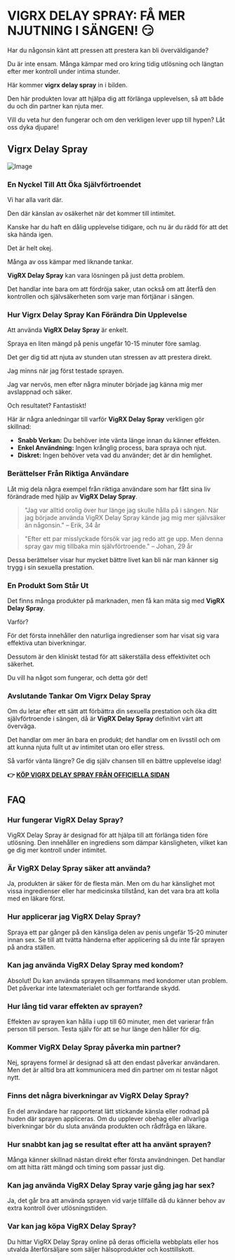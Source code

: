 # VIGRX DELAY SPRAY: FÅ MER NJUTNING I SÄNGEN! 😏

Har du någonsin känt att pressen att prestera kan bli överväldigande? 

Du är inte ensam. Många kämpar med oro kring tidig utlösning och längtan efter mer kontroll under intima stunder. 

Här kommer **vigrx delay spray** in i bilden. 

Den här produkten lovar att hjälpa dig att förlänga upplevelsen, så att både du och din partner kan njuta mer. 

Vill du veta hur den fungerar och om den verkligen lever upp till hypen? Låt oss dyka djupare!

## Vigrx Delay Spray

![Image](https://www2.sellhealth.com/132/vigrxdelayspray_7_1.jpg)

### En Nyckel Till Att Öka Självförtroendet

Vi har alla varit där. 

Den där känslan av osäkerhet när det kommer till intimitet.

Kanske har du haft en dålig upplevelse tidigare, och nu är du rädd för att det ska hända igen.

Det är helt okej. 

Många av oss kämpar med liknande tankar.

**VigRX Delay Spray** kan vara lösningen på just detta problem.

Det handlar inte bara om att fördröja saker, utan också om att återfå den kontrollen och självsäkerheten som varje man förtjänar i sängen.

### Hur Vigrx Delay Spray Kan Förändra Din Upplevelse

Att använda **VigRX Delay Spray** är enkelt. 

Spraya en liten mängd på penis ungefär 10-15 minuter före samlag. 

Det ger dig tid att njuta av stunden utan stressen av att prestera direkt.

Jag minns när jag först testade sprayen. 

Jag var nervös, men efter några minuter började jag känna mig mer avslappnad och säker. 

Och resultatet? Fantastiskt!

Här är några anledningar till varför **VigRX Delay Spray** verkligen gör skillnad:

- **Snabb Verkan:** Du behöver inte vänta länge innan du känner effekten.
- **Enkel Användning:** Ingen krånglig process, bara spraya och njut.
- **Diskret:** Ingen behöver veta vad du använder; det är din hemlighet.
  
### Berättelser Från Riktiga Användare

Låt mig dela några exempel från riktiga användare som har fått sina liv förändrade med hjälp av **VigRX Delay Spray**.

> "Jag var alltid orolig över hur länge jag skulle hålla på i sängen. 
> När jag började använda VigRX Delay Spray kände jag mig mer självsäker än någonsin." 
> – Erik, 34 år

> "Efter ett par misslyckade försök var jag redo att ge upp. 
> Men denna spray gav mig tillbaka min självförtroende." 
> – Johan, 29 år

Dessa berättelser visar hur mycket bättre livet kan bli när man känner sig trygg i sin sexuella prestation.

### En Produkt Som Står Ut

Det finns många produkter på marknaden, men få kan mäta sig med **VigRX Delay Spray**. 

Varför?

För det första innehåller den naturliga ingredienser som har visat sig vara effektiva utan biverkningar.

Dessutom är den kliniskt testad för att säkerställa dess effektivitet och säkerhet.

Du vill ha något som fungerar, och detta gör det!

### Avslutande Tankar Om Vigrx Delay Spray

Om du letar efter ett sätt att förbättra din sexuella prestation och öka ditt självförtroende i sängen, då är **VigRX Delay Spray** definitivt värt att överväga.

Det handlar om mer än bara en produkt; det handlar om en livsstil och om att kunna njuta fullt ut av intimitet utan oro eller stress.

Så varför vänta längre? Ge dig själv chansen till en bättre upplevelse idag!



**👉 [KÖP VIGRX DELAY SPRAY FRÅN OFFICIELLA SIDAN](https://gchaffi.com/rnFnP6Ah)**

## FAQ

### Hur fungerar VigRX Delay Spray?
VigRX Delay Spray är designad för att hjälpa till att förlänga tiden före utlösning. Den innehåller en ingrediens som dämpar känsligheten, vilket kan ge dig mer kontroll under intimitet.

### Är VigRX Delay Spray säker att använda?
Ja, produkten är säker för de flesta män. Men om du har känslighet mot vissa ingredienser eller har medicinska tillstånd, kan det vara bra att kolla med en läkare först.

### Hur applicerar jag VigRX Delay Spray?
Spraya ett par gånger på den känsliga delen av penis ungefär 15-20 minuter innan sex. Se till att tvätta händerna efter applicering så du inte får sprayen på andra ställen.

### Kan jag använda VigRX Delay Spray med kondom?
Absolut! Du kan använda sprayen tillsammans med kondomer utan problem. Det påverkar inte latexmaterialet och ger fortfarande skydd.

### Hur lång tid varar effekten av sprayen?
Effekten av sprayen kan hålla i upp till 60 minuter, men det varierar från person till person. Testa själv för att se hur länge den håller för dig.

### Kommer VigRX Delay Spray påverka min partner?
Nej, sprayens formel är designad så att den endast påverkar användaren. Men det är alltid bra att kommunicera med din partner om ni testar något nytt.

### Finns det några biverkningar av VigRX Delay Spray?
En del användare har rapporterat lätt stickande känsla eller rodnad på huden där sprayen appliceras. Om du upplever obehag eller allvarliga biverkningar bör du sluta använda produkten och rådfråga en läkare.

### Hur snabbt kan jag se resultat efter att ha använt sprayen?
Många känner skillnad nästan direkt efter första användningen. Det handlar om att hitta rätt mängd och timing som passar just dig.

### Kan jag använda VigRX Delay Spray varje gång jag har sex?
Ja, det går bra att använda sprayen vid varje tillfälle då du känner behov av extra kontroll över utlösningstiden. 

### Var kan jag köpa VigRX Delay Spray?
Du hittar VigRX Delay Spray online på deras officiella webbplats eller hos utvalda återförsäljare som säljer hälsoprodukter och kosttillskott.